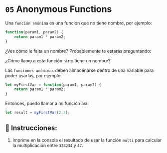 # `05` Anonymous Functions 

Una `función anónima` es una función que no tiene nombre, por ejemplo:

```js
function(param1, param2) {
    return param1 * param2;
}
```

¿Ves cómo le falta un nombre? Probablemente te estarás preguntando: 

¿Cómo llamo a esta función si no tiene un nombre?

Las `funciones anónimas` deben almacenarse dentro de una variable para poder usarlas, por ejemplo:

```js
let myFirstVar = function(param1, param2) {
    return param1 * param2;
}
```

Entonces, puedo llamar a mi función así:

```js
let result = myFirstVar(2,3);
```

## 📝 Instrucciones:

1. Imprime en la consola el resultado de usar la función `multi` para calcular la multiplicación entre `324234` y `47`.
